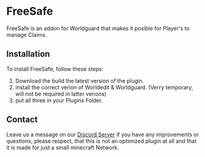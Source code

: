 # FreeSafe

FreeSafe is an addon for Worldguard that makes it posible for Player's to manage Claims.

## Installation

To install FreeSafe, follow these steps:

1. Download the build the latest version of the plugin.
2. install the correct verion of Worldedit & Worldguard. (Verry temporary, will not be required in latter verions)
3. put all three in your Plugins Folder.

## Contact

Leave us a message on our [Discord Server](https://discord.gg/6qcNXVwy8S) if you have any improvements or questions, please respect, that this is not an optimized plugin at all and that it is made for just a small minecraft Network.